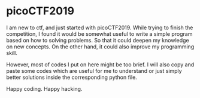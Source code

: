 # picoCTF2019

I am new to ctf, and just started with picoCTF2019. While trying to finish the competition, I found it would be somewhat useful to write a simple program based on how to solving problems. So that it could deepen my knowledge on new concepts. On the other hand, it could also improve my programming skill. 

However, most of codes I put on here might be too brief. I will also copy and paste some codes which are useful for me to understand or just simply better solutions inside the corresponding python file. 

Happy coding. 
Happy hacking. 
